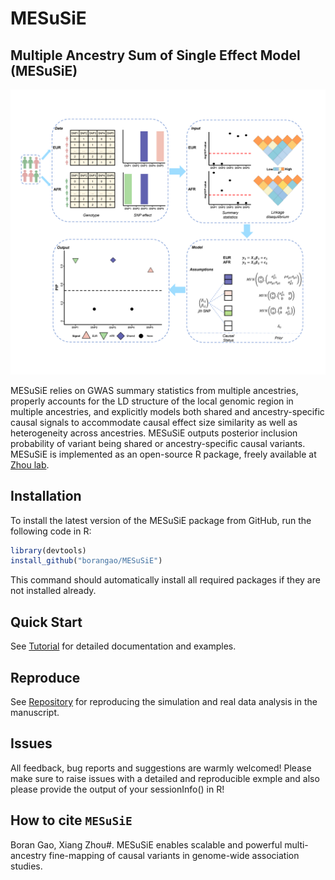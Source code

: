 # MESuSiE

## Multiple Ancestry Sum of Single Effect Model (MESuSiE)

![](MESuSiE_Overview.png)

MESuSiE relies on GWAS summary statistics from multiple ancestries, properly accounts for the LD structure of the local genomic region in multiple ancestries, and explicitly models both shared and ancestry-specific causal signals to accommodate causal effect size similarity as well as heterogeneity across ancestries. MESuSiE outputs posterior inclusion probability of variant being shared or ancestry-specific causal variants. 
MESuSiE is implemented as an open-source R package, freely available at [Zhou lab](www.xzlab.org/software.html).

## Installation

To install the latest version of the MESuSiE package from GitHub, run
the following code in R:

```R
library(devtools)
install_github("borangao/MESuSiE")
```

This command should automatically install all required packages if
they are not installed already.

## Quick Start

See [Tutorial](https://borangao.github.io/meSuSie_Analysis/) for detailed documentation and examples.

## Reproduce

See [Repository](https://zenodo.org/deposit/8411004#) for reproducing the simulation and real data analysis in the manuscript. 


## Issues
All feedback, bug reports and suggestions are warmly welcomed! Please make sure to raise issues with a detailed and reproducible exmple and also please provide the output of your sessionInfo() in R! 

How to cite `MESuSiE`
-------------------
Boran Gao, Xiang Zhou#. MESuSiE enables scalable and powerful multi-ancestry fine-mapping of causal variants in genome-wide association studies.
